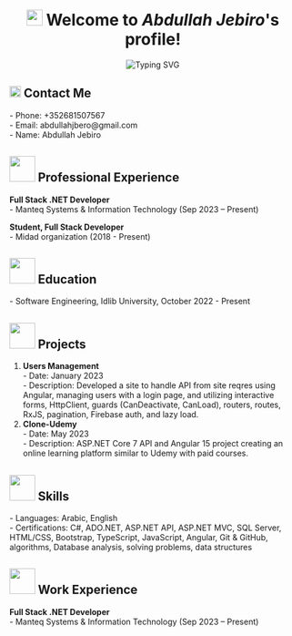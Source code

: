 <h1 align="center">
  <img src="https://media.giphy.com/media/hvRJCLFzcasrR4ia7z/giphy.gif" width="28">
  Welcome to <em>Abdullah Jebiro</em>'s profile!
</h1>

<!-- Typing SVG by DenverCoder1 - https://github.com/DenverCoder1/readme-typing-svg -->
<p align="center">
  <img src="https://readme-typing-svg.demolab.com?font=Kalam&weight=700&pause=1000&color=2196F3&center=true&width=435&lines=Full+Stack+.NET+Developer%3BAlways+Learning+New+Technologies!" alt="Typing SVG" />
</p>

<h2><img src="https://media.giphy.com/media/5WJ6SOKeNKrSzblU4R/giphy.gif" width="20"> Contact Me</h2>
<p>
  - Phone: +352681507567<br>
  - Email: abdullahjbero@gmail.com<br>
  - Name: Abdullah Jebiro
</p>

<h2><img src="https://media.giphy.com/media/jSKBmKkvo2dPQQtsR1/giphy.gif" width="45"> Professional Experience</h2>

<p>
  <strong>Full Stack .NET Developer</strong><br>
  - Manteq Systems & Information Technology (Sep 2023 – Present)
</p>

<p>
  <strong>Student, Full Stack Developer</strong><br>
  - Midad organization (2018 - Present)
</p>

<h2><img src="https://media.giphy.com/media/jSKBmKkvo2dPQQtsR1/giphy.gif" width="45"> Education</h2>

<p>
  - Software Engineering, Idlib University, October 2022 - Present
</p>

<h2><img src="https://media.giphy.com/media/jSKBmKkvo2dPQQtsR1/giphy.gif" width="45"> Projects</h2>

<ol>
  <li>
    <strong>Users Management</strong><br>
    - Date: January 2023<br>
    - Description: Developed a site to handle API from site reqres using Angular, managing users with a login page, and utilizing interactive forms, HttpClient, guards (CanDeactivate, CanLoad), routers, routes, RxJS, pagination, Firebase auth, and lazy load.
  </li>
  <li>
    <strong>Clone-Udemy</strong><br>
    - Date: May 2023<br>
    - Description: ASP.NET Core 7 API and Angular 15 project creating an online learning platform similar to Udemy with paid courses.
  </li>
</ol>

<h2><img src="https://media.giphy.com/media/jSKBmKkvo2dPQQtsR1/giphy.gif" width="45"> Skills</h2>

<p>
  - Languages: Arabic, English<br>
  - Certifications: C#, ADO.NET, ASP.NET API, ASP.NET MVC, SQL Server, HTML/CSS, Bootstrap, TypeScript, JavaScript, Angular, Git & GitHub, algorithms, Database analysis, solving problems, data structures
</p>

<h2><img src="https://media.giphy.com/media/jSKBmKkvo2dPQQtsR1/giphy.gif" width="45"> Work Experience</h2>

<p>
  <strong>Full Stack .NET Developer</strong><br>
  - Manteq Systems & Information Technology (Sep 2023 – Present)
</p>
